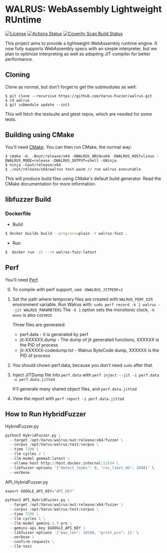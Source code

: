 # WALRUS: WebAssembly Lightweight RUntime

[![License](https://img.shields.io/badge/License-Apache_2.0-blue.svg)](https://opensource.org/licenses/Apache-2.0)
[![Actions Status](https://github.com/Samsung/walrus/actions/workflows/actions.yml/badge.svg)](https://github.com/Samsung/walrus/actions)
[![Coverity Scan Build Status](https://scan.coverity.com/projects/26942/badge.svg)](https://scan.coverity.com/projects/samsung-walrus)

This project aims to provide a lightweight WebAssembly runtime engine. It now fully supports WebAssembly specs with an simple interpreter, but we plan to optimize interpreting as well as adopting JIT compiler for better performance.

## Cloning

Clone as normal, but don't forget to get the submodules as well:

```console
$ git clone --recursive https://github.com/Varus-Fuzzer/walrus.git
$ cd walrus
$ git submodule update --init
```

This will fetch the testsuite and gtest repos, which are needed for some tests.

## Building using CMake

You'll need [CMake](https://cmake.org). You can then run CMake, the normal way:

```console
$ cmake -H. -Bout/release/x64 -DWALRUS_ARCH=x64 -DWALRUS_HOST=linux -DWALRUS_MODE=release -DWALRUS_OUTPUT=shell -GNinja
$ ninja -Cout/release/x64
$ ./out/release/x64/walrus test.wasm // run walrus executable
```

This will produce build files using CMake's default build generator. Read the
CMake documentation for more information.

## libfuzzer Build

### Dockerfile

- Build

```sh
$ docker buildx build --progress=plain -t walrus-fuzz .
```

- Run

```sh
$  docker run -it --rm walrus-fuzz:latest 
```

## Perf

You'll need [Perf](https://perf.wiki.kernel.org/index.php/Main_Page).

0. To compile with perf support, use `-DWALRUS_JITPERF=1`

1. Set the path where temporary files are created with `WALRUS_PERF_DIR` environment variable.
   Run Walrus with: `sudo perf record -k 1 walrus --jit WALRUS_PARAMETERS`
   The `-k 1` option sets the monotonic clock, `-k mono` is also correct.

    Three files are generated:
   - perf.data - it is generated by perf
   - jit-XXXXXX.dump - The dump of jit generated functions, XXXXXX is the PID of process
   - jit-XXXXXX-codedump.txt - Walrus ByteCode dump, XXXXXX is the PID of process

2. You should chown perf.data, because you don't need `sudo` after that.

3. Inject JITDump file into `perf.data` with `perf inject --jit -i perf.data -o perf.data.jitted`

    It'll generate many shared object files, and `perf.data.jitted`

4. View the report with `perf report -i perf.data.jitted`

## How to Run HybridFuzzer
HybridFuzzer.py
```python
python3 HybridFuzzer.py \
  --target /opt/Varus/walrus/out/release/x64/fuzzer \
  --corpus /opt/Varus/walrus/test/corpus \
  --time 7200 \
  --llm-cycles 2 \
  --llm-model gemma3:latest \
  --ollama-host http://host.docker.internal:11434 \
  --libfuzzer-options '{"detect_leaks": 0, "rss_limit_mb": 2048}' \
  --verbose
```

API_HybridFuzzer.py
```python
export GOOGLE_API_KEY="API_KEY"

python3 API_HybridFuzzer.py \
  --target /opt/Varus/walrus/out/release/x64/fuzzer \
  --corpus /opt/Varus/walrus/test/corpus \
  --time 7200 \
  --llm-cycles 1 \
  --llm-model gemini-1.5-pro \
  --gemini-api-key $GOOGLE_API_KEY \
  --libfuzzer-options '{"max_len": 10240, "print_pcs": 1}' \
  --verbose \
  --confirm-requests \
  --llm-test
```
